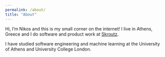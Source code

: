 ```yaml
---
permalink: /about/
title: "About"
---
```


Hi, I’m Nikos and this is my small corner on the internet! I live in Athens, Greece and I do software and product work at [Skroutz](https://www.skroutz.gr). 

I have studied software engineering and machine learning at the University of Athens and University College London.
